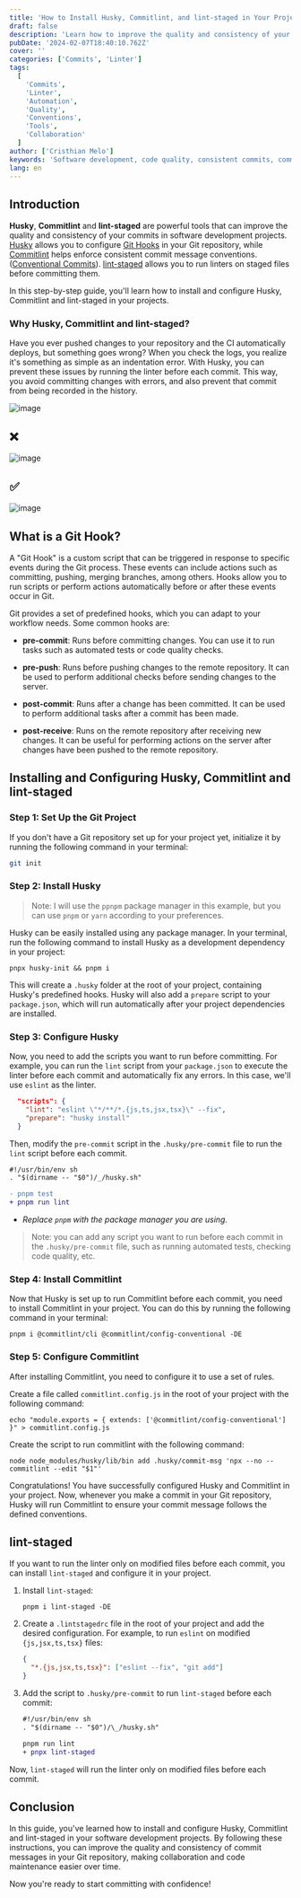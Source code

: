 ```yaml
---
title: 'How to Install Husky, Commitlint, and lint-staged in Your Projects: A Step-by-Step Guide'
draft: false
description: 'Learn how to improve the quality and consistency of your commits in software projects with Husky, Commitlint and lint-staged. This guide provides step-by-step instructions on how to install and configure these powerful tools, ensuring better collaboration and code maintenance through standardized commit messages.'
pubDate: '2024-02-07T18:40:10.762Z'
cover: ''
categories: ['Commits', 'Linter']
tags:
  [
    'Commits',
    'Linter',
    'Automation',
    'Quality',
    'Conventions',
    'Tools',
    'Collaboration'
  ]
author: ['Cristhian Melo']
keywords: 'Software development, code quality, consistent commits, commit conventions, Husky, Commitlint, Git Hooks, process automation, version control'
lang: en
---
```


## Introduction

**Husky**, **Commitlint** and **lint-staged** are powerful tools that can improve the quality and consistency of your commits in software development projects. [Husky](https://typicode.github.io/husky/) allows you to configure [Git Hooks](#what-is-a-git-hook) in your Git repository, while [Commitlint](https://commitlint.js.org/#/) helps enforce consistent commit message conventions. ([Conventional Commits](https://www.conventionalcommits.org/en/v1.0.0/)). [lint-staged](https://github.com/lint-staged/lint-staged) allows you to run linters on staged files before committing them.

In this step-by-step guide, you'll learn how to install and configure Husky, Commitlint and lint-staged in your projects.

### Why Husky, Commitlint and lint-staged?

Have you ever pushed changes to your repository and the CI automatically deploys, but something goes wrong? When you check the logs, you realize it's something as simple as an indentation error. With Husky, you can prevent these issues by running the linter before each commit. This way, you avoid committing changes with errors, and also prevent that commit from being recorded in the history.

![image](/blog/how-to-install-husky-and-commitlint-in-your-projects-a-step-by-step-guide/indent-problem.webp)

## ❌

![image](/blog/how-to-install-husky-and-commitlint-in-your-projects-a-step-by-step-guide/no-conventional-commit.webp)

## ✅

![image](/blog/how-to-install-husky-and-commitlint-in-your-projects-a-step-by-step-guide/conventional-commit.webp)

## What is a Git Hook?

A "Git Hook" is a custom script that can be triggered in response to specific events during the Git process. These events can include actions such as committing, pushing, merging branches, among others. Hooks allow you to run scripts or perform actions automatically before or after these events occur in Git.

Git provides a set of predefined hooks, which you can adapt to your workflow needs. Some common hooks are:

- **pre-commit**: Runs before committing changes. You can use it to run tasks such as automated tests or code quality checks.

- **pre-push**: Runs before pushing changes to the remote repository. It can be used to perform additional checks before sending changes to the server.

- **post-commit**: Runs after a change has been committed. It can be used to perform additional tasks after a commit has been made.

- **post-receive**: Runs on the remote repository after receiving new changes. It can be useful for performing actions on the server after changes have been pushed to the remote repository.

## Installing and Configuring Husky, Commitlint and lint-staged

### Step 1: Set Up the Git Project

If you don't have a Git repository set up for your project yet, initialize it by running the following command in your terminal:

```bash
git init
```

### Step 2: Install Husky

> Note:
> I will use the `ppnpm` package manager in this example, but you can use `pnpm` or `yarn` according to your preferences.

Husky can be easily installed using any package manager. In your terminal, run the following command to install Husky as a development dependency in your project:

```shell
pnpx husky-init && pnpm i
```

This will create a `.husky` folder at the root of your project, containing Husky's predefined hooks. Husky will also add a `prepare` script to your `package.json`, which will run automatically after your project dependencies are installed.

### Step 3: Configure Husky

Now, you need to add the scripts you want to run before committing. For example, you can run the `lint` script from your `package.json` to execute the linter before each commit and automatically fix any errors. In this case, we'll use `eslint` as the linter.

```json
  "scripts": {
    "lint": "eslint \"*/**/*.{js,ts,jsx,tsx}\" --fix",
    "prepare": "husky install"
  }
```

Then, modify the `pre-commit` script in the `.husky/pre-commit` file to run the `lint` script before each commit.

```diff title=".husky/pre-commit"
#!/usr/bin/env sh
. "$(dirname -- "$0")/_/husky.sh"

- pnpm test
+ pnpm run lint
```

- _Replace `pnpm` with the package manager you are using._

> Note: you can add any script you want to run before each commit in the `.husky/pre-commit` file, such as running automated tests, checking code quality, etc.

### Step 4: Install Commitlint

Now that Husky is set up to run Commitlint before each commit, you need to install Commitlint in your project. You can do this by running the following command in your terminal:

```shell
pnpm i @commitlint/cli @commitlint/config-conventional -DE
```

### Step 5: Configure Commitlint

After installing Commitlint, you need to configure it to use a set of rules.

Create a file called `commitlint.config.js` in the root of your project with the following command:

```shell
echo "module.exports = { extends: ['@commitlint/config-conventional'] }" > commitlint.config.js
```

Create the script to run commitlint with the following command:

```shell
node node_modules/husky/lib/bin add .husky/commit-msg 'npx --no -- commitlint --edit "$1"'
```

Congratulations! You have successfully configured Husky and Commitlint in your project. Now, whenever you make a commit in your Git repository, Husky will run Commitlint to ensure your commit message follows the defined conventions.

## lint-staged

If you want to run the linter only on modified files before each commit, you can install `lint-staged` and configure it in your project.

1. Install `lint-staged`:

   ```shell
   pnpm i lint-staged -DE
   ```

2. Create a `.lintstagedrc` file in the root of your project and add the desired configuration. For example, to run `eslint` on modified `{js,jsx,ts,tsx}` files:

   ```json
   {
     "*.{js,jsx,ts,tsx}": ["eslint --fix", "git add"]
   }
   ```

3. Add the script to `.husky/pre-commit` to run `lint-staged` before each commit:

   ```diff title=".husky/pre-commit"
   #!/usr/bin/env sh
   . "$(dirname -- "$0")/\_/husky.sh"

   pnpm run lint
   + pnpx lint-staged
   ```

Now, `lint-staged` will run the linter only on modified files before each commit.

## Conclusion

In this guide, you've learned how to install and configure Husky, Commitlint and lint-staged in your software development projects. By following these instructions, you can improve the quality and consistency of commit messages in your Git repository, making collaboration and code maintenance easier over time.

Now you're ready to start committing with confidence!

